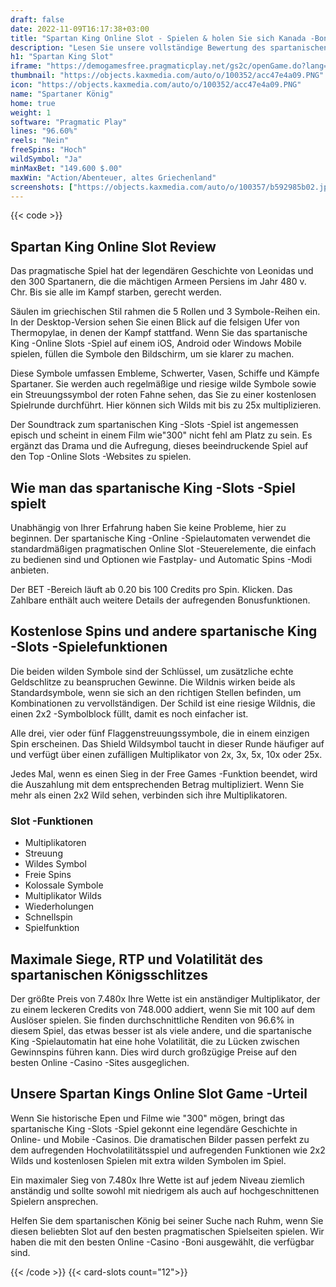 ```yaml
---
draft: false
date: 2022-11-09T16:17:38+03:00
title: "Spartan King Online Slot - Spielen & holen Sie sich Kanada -Boni"
description: "Lesen Sie unsere vollständige Bewertung des spartanischen King -Online Slot, einschließlich Details zu Gameplay, Boni und wo Sie die besten Casino -Angebote beanspruchen können."
h1: "Spartan King Slot"
iframe: "https://demogamesfree.pragmaticplay.net/gs2c/openGame.do?lang=en&cur=USD&gameSymbol=vs40spartaking&websiteUrl=https%3A%2F%2Fdemogamesfree.pragmaticplay.net&jurisdiction=99&lobbyURL=https%3A%2F%2Fwww.pragmaticplay.com"
thumbnail: "https://objects.kaxmedia.com/auto/o/100352/acc47e4a09.PNG"
icon: "https://objects.kaxmedia.com/auto/o/100352/acc47e4a09.PNG"
name: "Spartaner König"
home: true
weight: 1
software: "Pragmatic Play"
lines: "96.60%"
reels: "Nein"
freeSpins: "Hoch"
wildSymbol: "Ja"
minMaxBet: "149.600 $.00"
maxWin: "Action/Abenteuer, altes Griechenland"
screenshots: ["https://objects.kaxmedia.com/auto/o/100357/b592985b02.jpeg"]
---
```


{{< code >}}<h2>Spartan King Online Slot Review</h2><p>Das pragmatische Spiel hat der legendären Geschichte von Leonidas und den 300 Spartanern, die die mächtigen Armeen Persiens im Jahr 480 v. Chr. Bis sie alle im Kampf starben, gerecht werden.</p><p>Säulen im griechischen Stil rahmen die 5 Rollen und 3 Symbole-Reihen ein. In der Desktop-Version sehen Sie einen Blick auf die felsigen Ufer von Thermopylae, in denen der Kampf stattfand. Wenn Sie das spartanische King -Online Slots -Spiel auf einem iOS, Android oder Windows Mobile spielen, füllen die Symbole den Bildschirm, um sie klarer zu machen.</p><p>Diese Symbole umfassen Embleme, Schwerter, Vasen, Schiffe und Kämpfe Spartaner. Sie werden auch regelmäßige und riesige wilde Symbole sowie ein Streuungssymbol der roten Fahne sehen, das Sie zu einer kostenlosen Spielrunde durchführt. Hier können sich Wilds mit bis zu 25x multiplizieren.</p><p>Der Soundtrack zum spartanischen King -Slots -Spiel ist angemessen episch und scheint in einem Film wie"300" nicht fehl am Platz zu sein. Es ergänzt das Drama und die Aufregung, dieses beeindruckende Spiel auf den Top -Online Slots -Websites zu spielen.</p><h2>Wie man das spartanische King -Slots -Spiel spielt</h2><p>Unabhängig von Ihrer Erfahrung haben Sie keine Probleme, hier zu beginnen. Der spartanische King -Online -Spielautomaten verwendet die standardmäßigen pragmatischen Online Slot -Steuerelemente, die einfach zu bedienen sind und Optionen wie Fastplay- und Automatic Spins -Modi anbieten.</p><p>Der BET -Bereich läuft ab 0.20 bis 100 Credits pro Spin. Klicken. Das Zahlbare enthält auch weitere Details der aufregenden Bonusfunktionen.</p><h2>Kostenlose Spins und andere spartanische King -Slots -Spielefunktionen</h2><p>Die beiden wilden Symbole sind der Schlüssel, um zusätzliche echte Geldschlitze zu beanspruchen Gewinne. Die Wildnis wirken beide als Standardsymbole, wenn sie sich an den richtigen Stellen befinden, um Kombinationen zu vervollständigen. Der Schild ist eine riesige Wildnis, die einen 2x2 -Symbolblock füllt, damit es noch einfacher ist.</p><p>Alle drei, vier oder fünf Flaggenstreuungssymbole, die in einem einzigen Spin erscheinen. Das Shield Wildsymbol taucht in dieser Runde häufiger auf und verfügt über einen zufälligen Multiplikator von 2x, 3x, 5x, 10x oder 25x.</p><p>Jedes Mal, wenn es einen Sieg in der Free Games -Funktion beendet, wird die Auszahlung mit dem entsprechenden Betrag multipliziert. Wenn Sie mehr als einen 2x2 Wild sehen, verbinden sich ihre Multiplikatoren.</p><h3>
Slot -Funktionen</h3><ul>
<li></span>
Multiplikatoren</li>
<li></span>
Streuung</li>
<li></span>
Wildes Symbol</li>
<li></span>
Freie Spins</li>
<li></span>
Kolossale Symbole</li>
<li></span>
Multiplikator Wilds</li>
<li></span>
Wiederholungen</li>
<li></span>
Schnellspin</li>
<li></span>
Spielfunktion</li></ul><h2>Maximale Siege, RTP und Volatilität des spartanischen Königsschlitzes</h2><p>Der größte Preis von 7.480x Ihre Wette ist ein anständiger Multiplikator, der zu einem leckeren Credits von 748.000 addiert, wenn Sie mit 100 auf dem Auslöser spielen. Sie finden durchschnittliche Renditen von 96.6% in diesem Spiel, das etwas besser ist als viele andere, und die spartanische King -Spielautomatin hat eine hohe Volatilität, die zu Lücken zwischen Gewinnspins führen kann. Dies wird durch großzügige Preise auf den besten Online -Casino -Sites ausgeglichen.</p><h2>Unsere Spartan Kings Online Slot Game -Urteil</h2><p>Wenn Sie historische Epen und Filme wie "300" mögen, bringt das spartanische King -Slots -Spiel gekonnt eine legendäre Geschichte in Online- und Mobile -Casinos. Die dramatischen Bilder passen perfekt zu dem aufregenden Hochvolatilitätsspiel und aufregenden Funktionen wie 2x2 Wilds und kostenlosen Spielen mit extra wilden Symbolen im Spiel.</p><p>Ein maximaler Sieg von 7.480x Ihre Wette ist auf jedem Niveau ziemlich anständig und sollte sowohl mit niedrigem als auch auf hochgeschnittenen Spielern ansprechen.</p><p>Helfen Sie dem spartanischen König bei seiner Suche nach Ruhm, wenn Sie diesen beliebten Slot auf den besten pragmatischen Spielseiten spielen. Wir haben die mit den besten Online -Casino -Boni ausgewählt, die verfügbar sind.</p>{{< /code >}}
{{< card-slots count="12">}}
